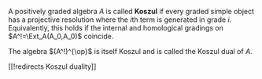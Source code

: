 A positively graded algebra $A$ is called **Koszul** if every graded simple object has a projective resolution where the $i$th term is generated in grade $i$.  Equivalently, this holds if the internal and homological gradings on $A^!=\Ext_A(A_0,A_0)$ coincide.

The algebra $(A^!)^{\op}$ is itself Koszul and is called the Koszul dual of $A$.

[[!redirects Koszul duality]]